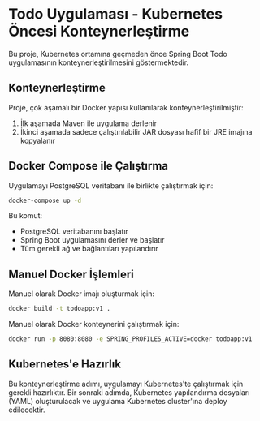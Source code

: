 # Todo Uygulaması - Kubernetes Öncesi Konteynerleştirme

Bu proje, Kubernetes ortamına geçmeden önce Spring Boot Todo uygulamasının konteynerleştirilmesini göstermektedir.

## Konteynerleştirme

Proje, çok aşamalı bir Docker yapısı kullanılarak konteynerleştirilmiştir:

1. İlk aşamada Maven ile uygulama derlenir
2. İkinci aşamada sadece çalıştırılabilir JAR dosyası hafif bir JRE imajına kopyalanır

## Docker Compose ile Çalıştırma

Uygulamayı PostgreSQL veritabanı ile birlikte çalıştırmak için:

```bash
docker-compose up -d
```

Bu komut:

- PostgreSQL veritabanını başlatır
- Spring Boot uygulamasını derler ve başlatır
- Tüm gerekli ağ ve bağlantıları yapılandırır

## Manuel Docker İşlemleri

Manuel olarak Docker imajı oluşturmak için:

```bash
docker build -t todoapp:v1 .
```

Manuel olarak Docker konteynerini çalıştırmak için:

```bash
docker run -p 8080:8080 -e SPRING_PROFILES_ACTIVE=docker todoapp:v1
```

## Kubernetes'e Hazırlık

Bu konteynerleştirme adımı, uygulamayı Kubernetes'te çalıştırmak için gerekli hazırlıktır. Bir sonraki adımda, Kubernetes yapılandırma dosyaları (YAML) oluşturulacak ve uygulama Kubernetes cluster'ına deploy edilecektir.
